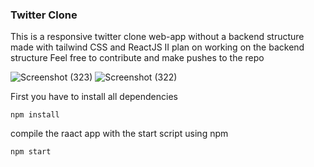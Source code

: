 ### Twitter Clone
This is a responsive twitter clone web-app without a backend structure made with tailwind CSS and ReactJS
II plan on working on the backend structure
Feel free to contribute and make pushes to the repo

![Screenshot (323)](https://user-images.githubusercontent.com/71815454/186748659-4a8d8147-3b9a-4f07-af2d-14bc72ef1461.png)
![Screenshot (322)](https://user-images.githubusercontent.com/71815454/186748967-9657d5a8-b38a-45f3-96a9-4b12e25f7563.png)

First you have to install all dependencies
```shell
npm install
```

compile the raact app with the start script using npm
```shell
npm start
```
